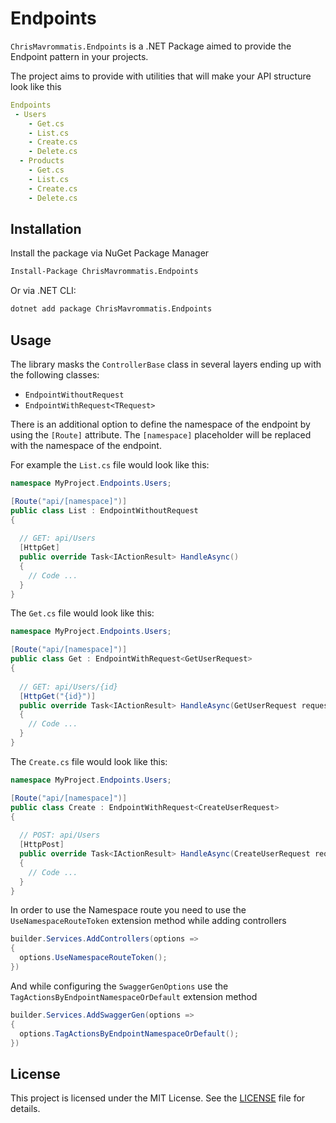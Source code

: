 # Endpoints

`ChrisMavrommatis.Endpoints` is a .NET Package aimed to provide the Endpoint pattern in your projects.

The project aims to provide with utilities that will make your API structure look like this
```yml
Endpoints
 - Users
    - Get.cs
    - List.cs
    - Create.cs
    - Delete.cs
  - Products
    - Get.cs
    - List.cs
    - Create.cs
    - Delete.cs
```

## Installation

Install the package via NuGet Package Manager
```bash
Install-Package ChrisMavrommatis.Endpoints
```

Or via .NET CLI:
```bash
dotnet add package ChrisMavrommatis.Endpoints
```

## Usage
The library masks the `ControllerBase` class in several layers ending up with the following classes:

- `EndpointWithoutRequest`
- `EndpointWithRequest<TRequest>`

There is an additional option to define the namespace of the endpoint by using the `[Route]` attribute. 
The `[namespace]` placeholder will be replaced with the namespace of the endpoint.

For example the `List.cs` file would look like this:
```csharp
namespace MyProject.Endpoints.Users;

[Route("api/[namespace]")]
public class List : EndpointWithoutRequest
{
  
  // GET: api/Users
  [HttpGet]
  public override Task<IActionResult> HandleAsync()
  {
    // Code ...
  }
}
```

The `Get.cs` file would look like this:
```csharp
namespace MyProject.Endpoints.Users;

[Route("api/[namespace]")]
public class Get : EndpointWithRequest<GetUserRequest>
{
  
  // GET: api/Users/{id}
  [HttpGet("{id}")]
  public override Task<IActionResult> HandleAsync(GetUserRequest request)
  {
    // Code ...
  }
}
```

The `Create.cs` file would look like this:
```csharp
namespace MyProject.Endpoints.Users;

[Route("api/[namespace]")]
public class Create : EndpointWithRequest<CreateUserRequest>
{
  
  // POST: api/Users
  [HttpPost]
  public override Task<IActionResult> HandleAsync(CreateUserRequest request)
  {
    // Code ...
  }
}
```

In order to use the Namespace route you need to use the `UseNamespaceRouteToken` extension method while adding controllers
```csharp
builder.Services.AddControllers(options =>
{
  options.UseNamespaceRouteToken();
})
```

And while configuring the `SwaggerGenOptions` use the `TagActionsByEndpointNamespaceOrDefault` extension method
```csharp
builder.Services.AddSwaggerGen(options =>
{
  options.TagActionsByEndpointNamespaceOrDefault();
})
```


## License

This project is licensed under the MIT License. See the [LICENSE](LICENSE) file for details.

